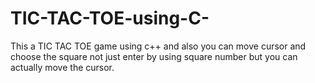 # TIC-TAC-TOE-using-C-
This a TIC TAC TOE game using c++ and also you can move cursor and choose the square not just enter by using square number but you can actually move the cursor.
